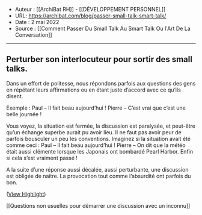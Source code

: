 - Auteur : [[ArchiBat RH]] - [[DÉVELOPPEMENT PERSONNEL]] 
- URL: https://archibat.com/blog/passer-small-talk-smart-talk/
- Date : 2 mai 2022
- Source : [[Comment Passer Du Small Talk Au Smart Talk Ou l'Art De La Conversation]]
*** 

## Perturber son interlocuteur pour sortir des small talks.
Dans un effort de politesse, nous répondons parfois aux questions des gens en répétant leurs affirmations ou en étant juste d’accord avec ce qu’ils disent.

Exemple :
  Paul – Il fait beau aujourd’hui !
  Pierre – C’est vrai que c’est une belle journée !
  
Vous voyez, la situation est fermée, la discussion est paralysée, et peut-être qu’un échange superbe aurait pu avoir lieu. Il ne faut pas avoir peur de parfois bousculer un peu les conventions. Imaginez si la situation avait été comme ceci : 
  Paul – Il fait beau aujourd’hui !
  Pierre – On dit que la météo était aussi clémente lorsque les Japonais ont bombardé Pearl Harbor. Enfin si cela s’est vraiment passé !
  
A la suite d’une réponse aussi décalée, aussi perturbante, une discussion est obligée de naitre. La provocation tout comme l’absurdité ont parfois du bon. 

([View Highlight](https://instapaper.com/read/1456509287/18971367))

[[Questions non usuelles pour démarrer une discussion avec un inconnu]]